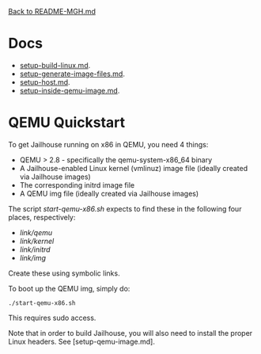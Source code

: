 [Back to README-MGH.md](../README-MGH.md)

# Docs

* [setup-build-linux.md](setup-build-linux.md).
* [setup-generate-image-files.md](setup-generate-image-files.md).
* [setup-host.md](setup-host.md).
* [setup-inside-qemu-image.md](setup-inside-qemu-image.md).

# QEMU Quickstart

To get Jailhouse running on x86 in QEMU, you need 4 things:

* QEMU > 2.8 - specifically the qemu-system-x86_64 binary
* A Jailhouse-enabled Linux kernel (vmlinuz) image file (ideally created via Jailhouse
images)
* The corresponding initrd image file
* A QEMU img file (ideally created via Jailhouse images)

The script _start-qemu-x86.sh_ expects to find these in the following four
places, respectively:

* _link/qemu_
* _link/kernel_
* _link/initrd_
* _link/img_

Create these using symbolic links.

To boot up the QEMU img, simply do:

    ./start-qemu-x86.sh

This requires sudo access.

Note that in order to build Jailhouse, you will also need to install the proper
Linux headers. See [setup-qemu-image.md].